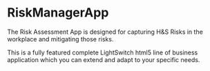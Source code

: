 # RiskManagerApp
The Risk Assessment App is designed for capturing H&amp;S Risks in the workplace and mitigating those risks. 

This is a fully featured complete LightSwitch html5 line of business application which you can extend and adapt to your specific needs.
